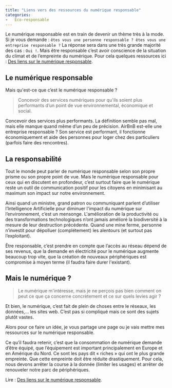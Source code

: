 ```yaml
---
title: "Liens vers des ressources du numérique responsable"
categories:
-   Eco-responsable
---
```


Le numérique responsable est en train de devenir un thème très à la mode. Si je vous demande : `êtes vous une personne responsable ? êtes vous une entreprise responsable ?` La réponse sera dans une très grande majorité des cas : `Oui !`. Mais être responsable c’est avoir conscience de la situation du climat et de l’empreinte du numérique. Pour cela quelques ressources ici : [Des liens sur le numérique responsable](liens/numeriques-responsables/).

## Le numérique responsable

Mais qu'est-ce que c’est le numérique responsable ?

> Concevoir des services numériques pour qu'ils soient plus performants d’un point de vue environnemental, économique et social.

Concevoir des services plus performants. La définition semble pas mal, mais elle manque quand même d’un peu de précision. AirBnB est-elle une entreprise responsable ? Son service est performant, il fonctionne économiquement et aide des personnes pour loger chez des particuliers (parfois faire des rencontres).

## La responsabilité

Tout le monde peut parler de numérique responsable selon son propre prisme ou son propre point de vue. Mais le numérique responsable pour ceux qui en discutent en profondeur, c’est surtout faire que le numérique reste un outil de communication positif pour les citoyens en minimisant au maximum son impact sur notre environnement.

Ainsi quand un ministre, grand patron ou communiquant parlent d’utiliser l’Intelligence Artificielle pour diminuer l'impact du numérique sur l’environnement, c’est un mensonge. L'amélioration de la productivité ou des transformations technologiques n’ont jamais amélioré la biodiversité à la mesure de leur destruction précédente. Quand une mine ferme, personne n’investit pour dépolluer (complétement) les alentours (et surtout pas l’exploitant).

Être responsable, c’est prendre en compte que l’accès au réseau dépend de ses revenus, que la demande en électricité pour le numérique augmente beaucoup trop vite, que la création de nouveaux périphériques est compromise à moyen terme (il faudra faire durer l'existant).

## Mais le numérique ?

> Le numérique m'intéresse, mais je ne perçois pas bien comment on peut ce que ça concerne concrètement et ce sur quels levies agir ?

Et bien, le numérique, c’est fait de plein de choses entre le réseaux, les données,… les sites web. C’est pas si compliqué mais ce sont des sujets plutôt vastes.

Alors pour ce faire un idée, je vous partage une page ou je vais mettre mes ressources sur le numérique responsable.

Ce qu’il faudra retenir, c’est que la consommation de numérique demande d’être équipé, que l’équipement est important principalement en Europe et en Amérique du Nord. Ce sont les pays dit « riches » qui ont le plus grande empreinte. Que cette empreinte doit être réduite drastiquement. Pour cela, nous devons arrêter la course à la donnée (limiter les usages) et arrêter de renouveler notre parc de périphériques.

Lire : [Des liens sur le numérique responsable](liens/numeriques-responsables/).
